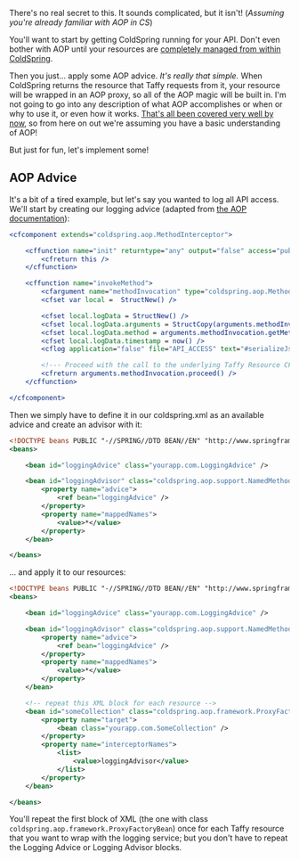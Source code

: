 There's no real secret to this. It sounds complicated, but it isn't! (_Assuming you're already familiar with AOP in CS_)

You'll want to start by getting ColdSpring running for your API. Don't even bother with AOP until your resources are [completely managed from within ColdSpring][1].

Then you just... apply some AOP advice. _It's really that simple._ When ColdSpring returns the resource that Taffy requests from it, your resource will be wrapped in an AOP proxy, so all of the AOP magic will be built in. I'm not going to go into any description of what AOP accomplishes or when or why to use it, or even how it works. [That's all been covered very well by now][2], so from here on out we're assuming you have a basic understanding of AOP!

But just for fun, let's implement some!

## AOP Advice

It's a bit of a tired example, but let's say you wanted to log all API access. We'll start by creating our logging advice (adapted from [the AOP documentation][2]):

```cfm
<cfcomponent extends="coldspring.aop.MethodInterceptor">

	<cffunction name="init" returntype="any" output="false" access="public" hint="Constructor">
		<cfreturn this />
	</cffunction>

	<cffunction name="invokeMethod">
		<cfargument name="methodInvocation" type="coldspring.aop.MethodInvocation" required="true" />
		<cfset var local =  StructNew() />

		<cfset local.logData = StructNew() />
		<cfset local.logData.arguments = StructCopy(arguments.methodInvocation.getArguments()) />
		<cfset local.logData.method = arguments.methodInvocation.getMethod().getMethodName() />
		<cfset local.logData.timestamp = now() />
		<cflog application="false" file="API_ACCESS" text="#serializeJson(local.logData)#" />

		<!--- Proceed with the call to the underlying Taffy Resource CFC. --->
		<cfreturn arguments.methodInvocation.proceed() />
	</cffunction>

</cfcomponent>
```

Then we simply have to define it in our coldspring.xml as an available advice and create an advisor with it:

```xml
<!DOCTYPE beans PUBLIC "-//SPRING//DTD BEAN//EN" "http://www.springframework.org/dtd/spring-beans.dtd">
<beans>

	<bean id="loggingAdvice" class="yourapp.com.LoggingAdvice" />

	<bean id="loggingAdvisor" class="coldspring.aop.support.NamedMethodPointcutAdvisor">
		<property name="advice">
			<ref bean="loggingAdvice" />
		</property>
		<property name="mappedNames">
			<value>*</value>
		</property>
	</bean>

</beans>
```

... and apply it to our resources:

```xml
<!DOCTYPE beans PUBLIC "-//SPRING//DTD BEAN//EN" "http://www.springframework.org/dtd/spring-beans.dtd">
<beans>

	<bean id="loggingAdvice" class="yourapp.com.LoggingAdvice" />

	<bean id="loggingAdvisor" class="coldspring.aop.support.NamedMethodPointcutAdvisor">
		<property name="advice">
			<ref bean="loggingAdvice" />
		</property>
		<property name="mappedNames">
			<value>*</value>
		</property>
	</bean>

	<!-- repeat this XML block for each resource -->
	<bean id="someCollection" class="coldspring.aop.framework.ProxyFactoryBean">
		<property name="target">
			<bean class="yourapp.com.SomeCollection" />
		</property>
		<property name="interceptorNames">
			<list>
				<value>loggingAdvisor</value>
			</list>
		</property>
	</bean>

</beans>
```

You'll repeat the first block of XML (the one with class `coldspring.aop.framework.ProxyFactoryBean`) once for each Taffy resource that you want to wrap with the logging service; but you don't have to repeat the Logging Advice or Logging Advisor blocks.

[1]: https://github.com/atuttle/Taffy/wiki/So-you-want-to:-use-an-external-bean-factory-like-coldspring-to-completely-manage-resources
[2]: http://coldspringframework.org/coldspring/examples/quickstart/index.cfm?page=aop
